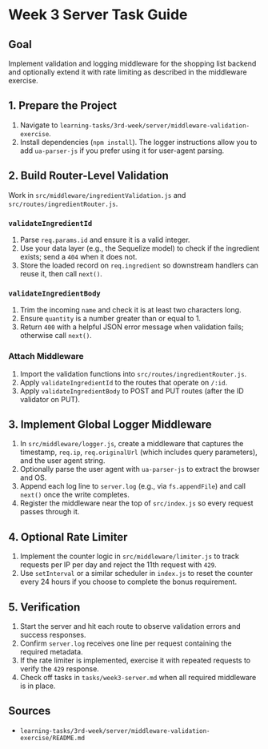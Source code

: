 # Week 3 Server Task Guide

## Goal
Implement validation and logging middleware for the shopping list backend and optionally extend it with rate limiting as described in the middleware exercise.

## 1. Prepare the Project
1. Navigate to `learning-tasks/3rd-week/server/middleware-validation-exercise`.
2. Install dependencies (`npm install`). The logger instructions allow you to add `ua-parser-js` if you prefer using it for user-agent parsing.

## 2. Build Router-Level Validation
Work in `src/middleware/ingredientValidation.js` and `src/routes/ingredientRouter.js`.

### `validateIngredientId`
1. Parse `req.params.id` and ensure it is a valid integer.
2. Use your data layer (e.g., the Sequelize model) to check if the ingredient exists; send a `404` when it does not.
3. Store the loaded record on `req.ingredient` so downstream handlers can reuse it, then call `next()`.

### `validateIngredientBody`
1. Trim the incoming `name` and check it is at least two characters long.
2. Ensure `quantity` is a number greater than or equal to 1.
3. Return `400` with a helpful JSON error message when validation fails; otherwise call `next()`.

### Attach Middleware
1. Import the validation functions into `src/routes/ingredientRouter.js`.
2. Apply `validateIngredientId` to the routes that operate on `/:id`.
3. Apply `validateIngredientBody` to POST and PUT routes (after the ID validator on PUT).

## 3. Implement Global Logger Middleware
1. In `src/middleware/logger.js`, create a middleware that captures the timestamp, `req.ip`, `req.originalUrl` (which includes query parameters), and the user agent string.
2. Optionally parse the user agent with `ua-parser-js` to extract the browser and OS.
3. Append each log line to `server.log` (e.g., via `fs.appendFile`) and call `next()` once the write completes.
4. Register the middleware near the top of `src/index.js` so every request passes through it.

## 4. Optional Rate Limiter
1. Implement the counter logic in `src/middleware/limiter.js` to track requests per IP per day and reject the 11th request with `429`.
2. Use `setInterval` or a similar scheduler in `index.js` to reset the counter every 24 hours if you choose to complete the bonus requirement.

## 5. Verification
1. Start the server and hit each route to observe validation errors and success responses.
2. Confirm `server.log` receives one line per request containing the required metadata.
3. If the rate limiter is implemented, exercise it with repeated requests to verify the `429` response.
4. Check off tasks in `tasks/week3-server.md` when all required middleware is in place.

## Sources
- `learning-tasks/3rd-week/server/middleware-validation-exercise/README.md`
